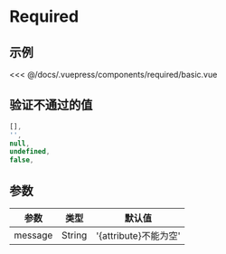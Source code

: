 # Required

## 示例
<required-basic />
<<< @/docs/.vuepress/components/required/basic.vue


## 验证不通过的值

```js
[],
'',
null,
undefined,
false,
```


## 参数

| 参数 | 类型 | 默认值 |
| - | - | - |
| message | String | '{attribute}不能为空'
